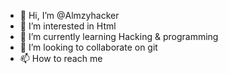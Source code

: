 - 👋 Hi, I’m @Almzyhacker
- 👀 I’m interested in Html
- 🌱 I’m currently learning Hacking & programming 
- 💞️ I’m looking to collaborate on git
- 📫 How to reach me 

<!---
Almzyhacker/Almzyhacker is a ✨ special ✨ repository because its `README.md` (this file) appears on your GitHub profile.
You can click the Preview link to take a look at your changes.
--->
